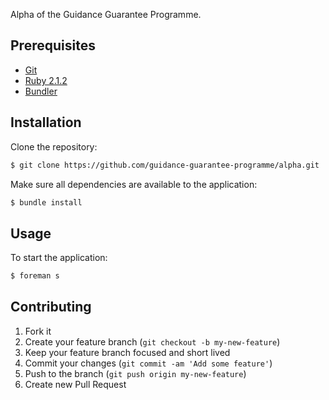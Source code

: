 Alpha of the Guidance Guarantee Programme.


## Prerequisites

* [Git]
* [Ruby 2.1.2][Ruby]
* [Bundler]


## Installation

Clone the repository:

```sh
$ git clone https://github.com/guidance-guarantee-programme/alpha.git
```

Make sure all dependencies are available to the application:

```sh
$ bundle install
```

## Usage

To start the application:

```sh
$ foreman s
```

## Contributing

1. Fork it
2. Create your feature branch (`git checkout -b my-new-feature`)
3. Keep your feature branch focused and short lived
4. Commit your changes (`git commit -am 'Add some feature'`)
5. Push to the branch (`git push origin my-new-feature`)
6. Create new Pull Request

[bundler]: http://bundler.io
[git]: http://git-scm.com
[ruby]: http://www.ruby-lang.org/en
